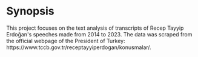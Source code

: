 <h1>Synopsis</h1>
This project focuses on the text analysis of transcripts of Recep Tayyip Erdoğan's speeches made from 2014 to 2023. The data was scraped from the official webpage of the President of Turkey: <a>https://www.tccb.gov.tr/receptayyiperdogan/konusmalar/</a>.
